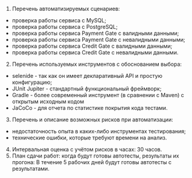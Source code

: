 1) Перечень автоматизируемых сценариев:
- проверка работы сервиса с MySQL;
- проверка работы сервиса с PostgreSQL;
- проверка работы сервиса Payment Gate с валидными данными;
- проверка работы сервиса Payment Gate с невалидными данными;
- проверка работы сервиса Credit Gate с валидными данными;
- проверка работы сервиса Credit Gate с невалидными данными.
2) Перечень используемых инструментов с обоснованием выбора:
- selenide - так как он имеет декларативный API и простую конфигурацию;
- JUnit Jupiter - стандартный функциональный фреймворк;
- Gradle - более современный инструмент (в сравнении с Maven) с открытым исходным кодом
- JaCoCo - для отчета по статистике покрытия кода тестами.
3) Перечень и описание возможных рисков при автоматизации:
- недостаточность опыта в каких-либо инструментах тестирования;
- технические ошибки, которые требуют времени на анализ.
4) Интервальная оценка с учётом рисков в часах:
30 часов.
5) План сдачи работ: когда будут готовы автотесты, результаты их прогона:
В течение 5 рабочих дней будут готовы автотесты с результатами.